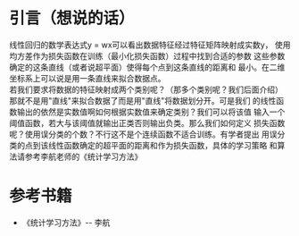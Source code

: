 # 引言（想说的话）<br>
   线性回归的数学表达式y = wx可以看出数据特征经过特征矩阵映射成实数y，
使用均方差作为损失函数在训练（最小化损失函数）过程中找到合适的参数
这些参数确定的这条直线（或者说超平面）使得每个点到这条直线的距离和
最小。在二维坐标系上可以说是用一条直线来拟合数据点。
<br>若我们要求将数据的特征映射成两个类别呢？（那多个类别呢？我们后面介绍）
那就不是用\"直线\"来拟合数据了而是用\"直线\"将数据划分开。可是我们
的线性函数输出的依然是实数值啊如何根据实数值来确定类别？我们可以将该值
输入一个阈值函数，若大与该阈值就输出正类否则输出负类。那么我们如何定义
损失函数呢？使用误分类的个数？不行这不是个连续函数不适合训练。有学者提出
用误分类的点到该线性函数确定的超平面的距离和作为损失函数，具体的学习策略
和算法请参考李航老师的《统计学习方法》
# 参考书籍<br>
* 《统计学习方法》-- 李航
